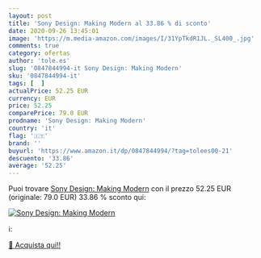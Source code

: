 ```yaml
---
layout: post
title: 'Sony Design: Making Modern al 33.86 % di sconto'
date: 2020-09-26 13:45:01
image: 'https://m.media-amazon.com/images/I/31YpTkdR1JL._SL400_.jpg'
comments: true
category: ofertas
author: 'tole.es'
slug: '0847844994-it Sony Design: Making Modern'
sku: '0847844994-it'
tags: [  ]
actualPrice: 52.25 EUR
currency: EUR
price: 52.25
comparePrice: 79.0 EUR
prodname: 'Sony Design: Making Modern'
country: 'it'
flag: '🇮🇹'
brand: ''
buyurl: 'https://www.amazon.it/dp/0847844994/?tag=tolees00-21'
descuento: '33.86'
average: '52.25'
---
```


Puoi trovare [Sony Design: Making Modern](https://www.amazon.it/dp/0847844994/?tag=tolees00-21) con il prezzo 52.25 EUR (originale: 79.0 EUR) 33.86 % sconto qui:

[![Sony Design: Making Modern](https://m.media-amazon.com/images/I/31YpTkdR1JL._SL400_.jpg)](https://www.amazon.it/dp/0847844994/?tag=tolees00-21)

ℹ️:


[🛒 Acquista qui!!](https://www.amazon.it/dp/0847844994/?tag=tolees00-21)
